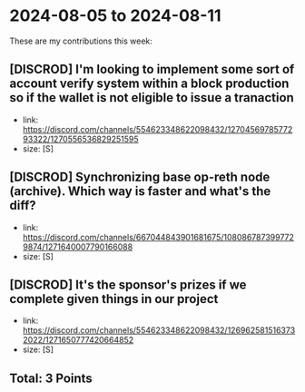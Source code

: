 # 2024-08-05 to 2024-08-11

These are my contributions this week:

## [DISCROD] I'm looking to implement some sort of account verify system within a block production so if the wallet is not eligible to issue a tranaction

- link: https://discord.com/channels/554623348622098432/1270456978577293322/1270556536829251595
- size: [S]  


## [DISCROD] Synchronizing base op-reth node (archive). Which way is faster and what's the diff?

- link: https://discord.com/channels/667044843901681675/1080867873997729874/1271640007790166088
- size: [S]  


## [DISCROD] It's the sponsor's prizes if we complete given things in our project

- link: https://discord.com/channels/554623348622098432/1269625815163732022/1271650777420664852
- size: [S]  

 

## Total: 3 Points